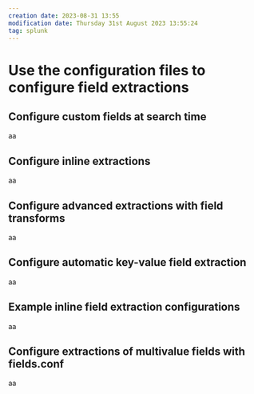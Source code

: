 ```yaml
---
creation date: 2023-08-31 13:55
modification date: Thursday 31st August 2023 13:55:24
tag: splunk
---
```

# Use the configuration files to configure field extractions

## Configure custom fields at search time

aa
## Configure inline extractions

aa
## Configure advanced extractions with field transforms

aa
## Configure automatic key-value field extraction

aa
## Example inline field extraction configurations

aa
## Configure extractions of multivalue fields with fields.conf

aa